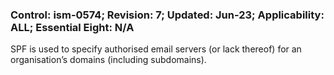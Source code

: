 ### Control: ism-0574; Revision: 7; Updated: Jun-23; Applicability: ALL; Essential Eight: N/A
<p>SPF is used to specify authorised email servers (or lack thereof) for an organisation’s domains (including subdomains).</p>